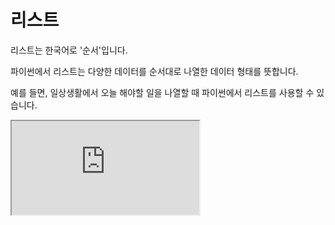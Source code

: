 # 리스트

리스트는 한국어로 '순서'입니다.

파이썬에서 리스트는 다양한 데이터를 순서대로 나열한 데이터 형태를 뜻합니다.

예를 들면, 일상생활에서 오늘 해야할 일을 나열할 때 파이썬에서 리스트를 사용할 수 있습니다.

<iframe
  loading="lazy"
  className="youtube"
  src="https://www.youtube.com/embed/707kPFDQdks"
  title="YouTube video player"
  allow="accelerometer; autoplay; clipboard-write; encrypted-media; gyroscope; picture-in-picture"
/>

## 리스트 선언

파이썬에서 리스트를 만들기 위해서 대괄호[] 안에 데이터를 넣으면 됩니다.

리스트에서 항상 `,`가 데이터들 사이에 있어야 합니다.

<iframe
  loading="lazy"
  title="Python IDLE Trinket"
  src="https://trinket.io/embed/python3/59634d0a4b"
  height="400"
/>

## 리스트 인덱스

리스트에서 x번째 값을 찾으려면 인덱싱을 사용하면 됩니다.

<iframe
  loading="lazy"
  title="Python IDLE Trinket"
  src="https://trinket.io/embed/python3/151def333f"
  height="400"
/>
